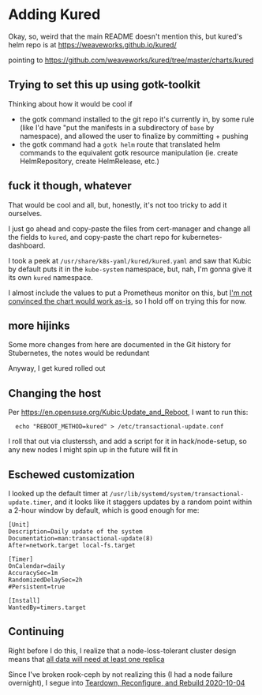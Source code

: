 # Adding Kured

Okay, so, weird that the main README doesn't mention this, but kured's helm repo is at https://weaveworks.github.io/kured/

pointing to https://github.com/weaveworks/kured/tree/master/charts/kured

## Trying to set this up using gotk-toolkit

Thinking about how it would be cool if

- the gotk command installed to the git repo it's currently in, by some rule (like I'd have "put the manifests in a subdirectory of `base` by namespace), and allowed the user to finalize by committing + pushing
- the gotk command had a `gotk helm` route that translated helm commands to the equivalent gotk resource manipulation (ie. create HelmRepository, create HelmRelease, etc.)

## fuck it though, whatever

That would be cool and all, but, honestly, it's not too tricky to add it ourselves.

I just go ahead and copy-paste the files from cert-manager and change all the fields to `kured`, and copy-paste the chart repo for kubernetes-dashboard.

I took a peek at `/usr/share/k8s-yaml/kured/kured.yaml` and saw that Kubic by default puts it in the `kube-system` namespace, but, nah, I'm gonna give it its own `kured` namespace.

I almost include the values to put a Prometheus monitor on this, but [I'm not convinced the chart would work as-is](https://github.com/weaveworks/kured/pull/209), so I hold off on trying this for now.

## more hijinks

Some more changes from here are documented in the Git history for Stubernetes, the notes would be redundant

Anyway, I get kured rolled out

## Changing the host

Per https://en.opensuse.org/Kubic:Update_and_Reboot, I want to run this:

```
  echo "REBOOT_METHOD=kured" > /etc/transactional-update.conf
```

I roll that out via clusterssh, and add a script for it in hack/node-setup, so any new nodes I might spin up in the future will fit in

## Eschewed customization

I looked up the default timer at `/usr/lib/systemd/system/transactional-update.timer`, and it looks like it staggers updates by a random point within a 2-hour window by default, which is good enough for me:

```
[Unit]
Description=Daily update of the system
Documentation=man:transactional-update(8)
After=network.target local-fs.target

[Timer]
OnCalendar=daily
AccuracySec=1m
RandomizedDelaySec=2h
#Persistent=true

[Install]
WantedBy=timers.target
```

## Continuing

Right before I do this, I realize that a node-loss-tolerant cluster design means that [all data will need at least one replica](ek854-zy6f3-tr9z3-bnnr2-55vmf)

Since I've broken rook-ceph by not realizing this (I had a node failure overnight), I segue into [Teardown, Reconfigure, and Rebuild 2020-10-04](yh6xx-ghwp8-c190b-jae1w-hff3k)
